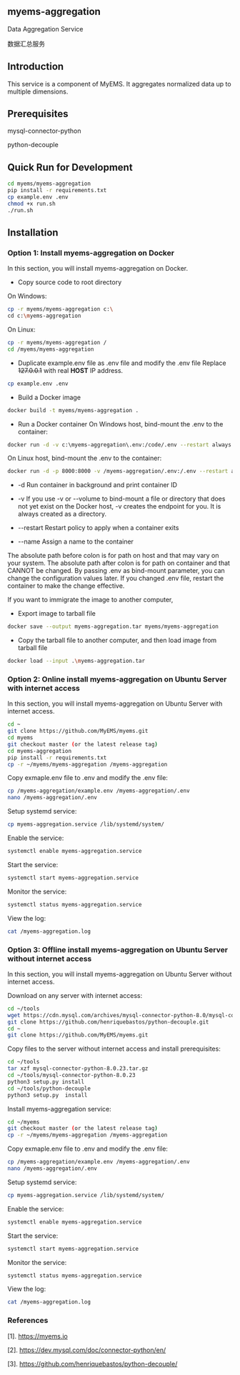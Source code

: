 ## myems-aggregation

Data Aggregation Service 

数据汇总服务

## Introduction

This service is a component of MyEMS. It aggregates normalized data up to multiple dimensions.

## Prerequisites

mysql-connector-python

python-decouple


## Quick Run for Development

```bash
cd myems/myems-aggregation
pip install -r requirements.txt
cp example.env .env
chmod +x run.sh
./run.sh
```

## Installation

### Option 1: Install myems-aggregation on Docker

In this section, you will install myems-aggregation on Docker.

* Copy source code to root directory

On Windows:
```bash
cp -r myems/myems-aggregation c:\
cd c:\myems-aggregation
```

On Linux:
```bash
cp -r myems/myems-aggregation /
cd /myems/myems-aggregation
```

* Duplicate example.env file as .env file and modify the .env file
Replace ~~127.0.0.1~~ with real **HOST** IP address.
```bash
cp example.env .env
```

* Build a Docker image
```bash
docker build -t myems/myems-aggregation .
```
* Run a Docker container
On Windows host, bind-mount the .env to the container: 
```bash
docker run -d -v c:\myems-aggregation\.env:/code/.env --restart always --name myems-aggregation myems/myems-aggregation
```
On Linux host, bind-mount the .env to the container:
```bash
docker run -d -p 8000:8000 -v /myems-aggregation/.env:/.env --restart always --name myems-aggregation myems/myems-aggregation
```
* -d Run container in background and print container ID

* -v If you use -v or --volume to bind-mount a file or directory that does not yet exist on the Docker host, -v creates the endpoint for you. It is always created as a directory.

* --restart Restart policy to apply when a container exits

* --name Assign a name to the container

The absolute path before colon is for path on host  and that may vary on your system.
The absolute path after colon is for path on container and that CANNOT be changed.
By passing .env as bind-mount parameter, you can change the configuration values later.
If you changed .env file, restart the container to make the change effective.

If you want to immigrate the image to another computer,
* Export image to tarball file
```bash
docker save --output myems-aggregation.tar myems/myems-aggregation
```
* Copy the tarball file to another computer, and then load image from tarball file
```bash
docker load --input .\myems-aggregation.tar
```

### Option 2: Online install myems-aggregation on Ubuntu Server with internet access

In this section, you will install myems-aggregation on Ubuntu Server with internet access.

```bash
cd ~
git clone https://github.com/MyEMS/myems.git
cd myems
git checkout master (or the latest release tag)
cd myems-aggregation
pip install -r requirements.txt
cp -r ~/myems/myems-aggregation /myems-aggregation
```
Copy exmaple.env file to .env and modify the .env file:
```bash
cp /myems-aggregation/example.env /myems-aggregation/.env
nano /myems-aggregation/.env
```
Setup systemd service:
```bash
cp myems-aggregation.service /lib/systemd/system/
```
Enable the service:
```bash
systemctl enable myems-aggregation.service
```
Start the service:
```bash
systemctl start myems-aggregation.service
```
Monitor the service:
```bash
systemctl status myems-aggregation.service
```
View the log:
```bash
cat /myems-aggregation.log
```

### Option 3: Offline install myems-aggregation on Ubuntu Server without internet access

In this section, you will install myems-aggregation on Ubuntu Server without internet access.

Download on any server with internet access:
```bash
cd ~/tools
wget https://cdn.mysql.com/archives/mysql-connector-python-8.0/mysql-connector-python-8.0.23.tar.gz
git clone https://github.com/henriquebastos/python-decouple.git
cd ~
git clone https://github.com/MyEMS/myems.git
```

Copy files to the server without internet access and install prerequisites:
```bash
cd ~/tools
tar xzf mysql-connector-python-8.0.23.tar.gz
cd ~/tools/mysql-connector-python-8.0.23
python3 setup.py install
cd ~/tools/python-decouple
python3 setup.py  install
```

Install myems-aggregation service:
```bash
cd ~/myems
git checkout master (or the latest release tag)
cp -r ~/myems/myems-aggregation /myems-aggregation
```
Copy exmaple.env file to .env and modify the .env file:
```bash
cp /myems-aggregation/example.env /myems-aggregation/.env
nano /myems-aggregation/.env
```
Setup systemd service:
```bash
cp myems-aggregation.service /lib/systemd/system/
```
Enable the service:
```bash
systemctl enable myems-aggregation.service
```
Start the service:
```bash
systemctl start myems-aggregation.service
```
Monitor the service:
```bash
systemctl status myems-aggregation.service
```
View the log:
```bash
cat /myems-aggregation.log
```

### References

[1]. https://myems.io

[2]. https://dev.mysql.com/doc/connector-python/en/

[3]. https://github.com/henriquebastos/python-decouple/
